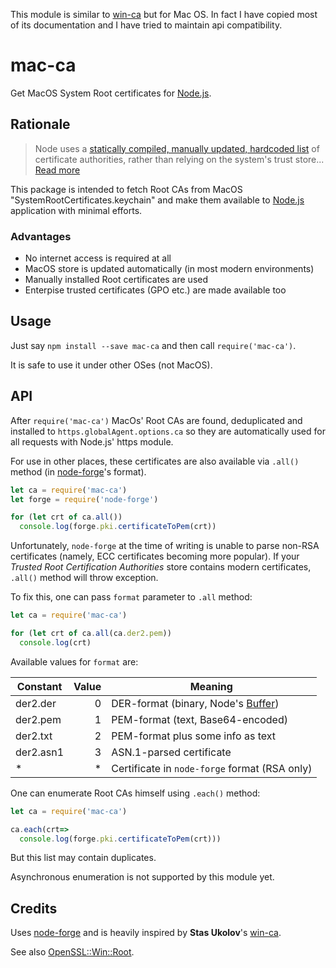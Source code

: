 This module is similar to [win-ca][] but for Mac OS. In fact I have copied most of its documentation and I have tried to maintain api compatibility.

# mac-ca

Get MacOS System Root certificates for [Node.js][].

## Rationale

> Node uses a
> [statically compiled, manually updated, hardcoded list][node.pem]
> of certificate authorities,
> rather than relying on the system's trust store...
> [Read more][node/4175]

This package is intended to fetch Root CAs from MacOS "SystemRootCertificates.keychain" and make them available to [Node.js] application with minimal efforts.

### Advantages

- No internet access is required at all
- MacOS store is updated automatically (in most modern environments)
- Manually installed Root certificates are used
- Enterpise trusted certificates (GPO etc.) are made available too

## Usage

Just say `npm install --save mac-ca` and then call `require('mac-ca')`.

It is safe to use it under other OSes (not MacOS).

## API

After `require('mac-ca')` MacOs' Root CAs are found, deduplicated and installed to `https.globalAgent.options.ca` so they are automatically used for all requests with Node.js' https module.

For use in other places, these certificates are also available via `.all()` method (in [node-forge][]'s format).

```js
let ca = require('mac-ca')
let forge = require('node-forge')

for (let crt of ca.all())
  console.log(forge.pki.certificateToPem(crt))
```
Unfortunately, `node-forge` at the time of writing is unable to
parse non-RSA certificates
(namely, ECC certificates becoming more popular).
If your *Trusted Root Certification Authorities* store
contains modern certificates,
`.all()` method will throw exception.

To fix this, one can pass `format` parameter to `.all` method:
```js
let ca = require('mac-ca')

for (let crt of ca.all(ca.der2.pem))
  console.log(crt)
```
Available values for `format` are:

| Constant | Value | Meaning
|---|---:|---
der2.der | 0 | DER-format (binary, Node's [Buffer][])
|der2.pem | 1 | PEM-format (text, Base64-encoded)
|der2.txt| 2 | PEM-format plus some info as text
|der2.asn1| 3 | ASN.1-parsed certificate
| * | * | Certificate in `node-forge` format (RSA only)

One can enumerate Root CAs himself using `.each()` method:

```js
let ca = require('mac-ca')

ca.each(crt=>
  console.log(forge.pki.certificateToPem(crt)))
```

But this list may contain duplicates.

Asynchronous enumeration is not supported by this module yet.

## Credits

Uses [node-forge][] and is heavily inspired by **Stas Ukolov**'s [win-ca][].

See also [OpenSSL::Win::Root][].

[win-ca]: https://github.com/ukoloff/win-ca
[node-forge]: https://github.com/digitalbazaar/forge
[OpenSSL::Win::Root]: https://github.com/ukoloff/openssl-win-root
[Node.js]: http://nodejs.org/
[Buffer]: https://nodejs.org/api/buffer.html
[node.pem]: https://github.com/nodejs/node/blob/master/src/node_root_certs.h
[node/4175]: https://github.com/nodejs/node/issues/4175
[OpenSSL]: https://www.openssl.org/
